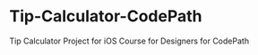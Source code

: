 Tip-Calculator-CodePath
=======================

Tip Calculator Project for iOS Course for Designers for CodePath
